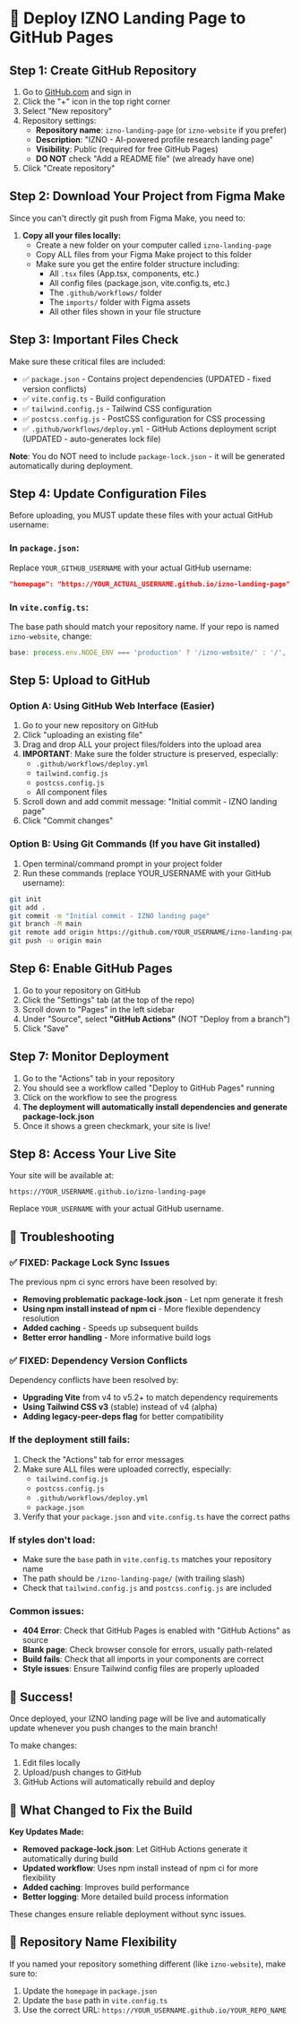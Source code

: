 # 🚀 Deploy IZNO Landing Page to GitHub Pages

## Step 1: Create GitHub Repository

1. Go to [GitHub.com](https://github.com) and sign in
2. Click the "+" icon in the top right corner
3. Select "New repository"
4. Repository settings:
   - **Repository name**: `izno-landing-page` (or `izno-website` if you prefer)
   - **Description**: "IZNO - AI-powered profile research landing page"
   - **Visibility**: Public (required for free GitHub Pages)
   - **DO NOT** check "Add a README file" (we already have one)
5. Click "Create repository"

## Step 2: Download Your Project from Figma Make

Since you can't directly git push from Figma Make, you need to:

1. **Copy all your files locally:**
   - Create a new folder on your computer called `izno-landing-page`
   - Copy ALL files from your Figma Make project to this folder
   - Make sure you get the entire folder structure including:
     - All `.tsx` files (App.tsx, components, etc.)
     - All config files (package.json, vite.config.ts, etc.)
     - The `.github/workflows/` folder
     - The `imports/` folder with Figma assets
     - All other files shown in your file structure

## Step 3: Important Files Check

Make sure these critical files are included:
- ✅ `package.json` - Contains project dependencies (UPDATED - fixed version conflicts)
- ✅ `vite.config.ts` - Build configuration 
- ✅ `tailwind.config.js` - Tailwind CSS configuration
- ✅ `postcss.config.js` - PostCSS configuration for CSS processing
- ✅ `.github/workflows/deploy.yml` - GitHub Actions deployment script (UPDATED - auto-generates lock file)

**Note**: You do NOT need to include `package-lock.json` - it will be generated automatically during deployment.

## Step 4: Update Configuration Files

Before uploading, you MUST update these files with your actual GitHub username:

### In `package.json`:
Replace `YOUR_GITHUB_USERNAME` with your actual GitHub username:
```json
"homepage": "https://YOUR_ACTUAL_USERNAME.github.io/izno-landing-page"
```

### In `vite.config.ts`:
The base path should match your repository name. If your repo is named `izno-website`, change:
```typescript
base: process.env.NODE_ENV === 'production' ? '/izno-website/' : '/',
```

## Step 5: Upload to GitHub

### Option A: Using GitHub Web Interface (Easier)

1. Go to your new repository on GitHub
2. Click "uploading an existing file"
3. Drag and drop ALL your project files/folders into the upload area
4. **IMPORTANT**: Make sure the folder structure is preserved, especially:
   - `.github/workflows/deploy.yml`
   - `tailwind.config.js`
   - `postcss.config.js`
   - All component files
5. Scroll down and add commit message: "Initial commit - IZNO landing page"
6. Click "Commit changes"

### Option B: Using Git Commands (If you have Git installed)

1. Open terminal/command prompt in your project folder
2. Run these commands (replace YOUR_USERNAME with your GitHub username):

```bash
git init
git add .
git commit -m "Initial commit - IZNO landing page"
git branch -M main
git remote add origin https://github.com/YOUR_USERNAME/izno-landing-page.git
git push -u origin main
```

## Step 6: Enable GitHub Pages

1. Go to your repository on GitHub
2. Click the "Settings" tab (at the top of the repo)
3. Scroll down to "Pages" in the left sidebar
4. Under "Source", select **"GitHub Actions"** (NOT "Deploy from a branch")
5. Click "Save"

## Step 7: Monitor Deployment

1. Go to the "Actions" tab in your repository
2. You should see a workflow called "Deploy to GitHub Pages" running
3. Click on the workflow to see the progress
4. **The deployment will automatically install dependencies and generate package-lock.json**
5. Once it shows a green checkmark, your site is live!

## Step 8: Access Your Live Site

Your site will be available at:
```
https://YOUR_USERNAME.github.io/izno-landing-page
```

Replace `YOUR_USERNAME` with your actual GitHub username.

## 🔧 Troubleshooting

### ✅ FIXED: Package Lock Sync Issues
The previous npm ci sync errors have been resolved by:
- **Removing problematic package-lock.json** - Let npm generate it fresh
- **Using npm install instead of npm ci** - More flexible dependency resolution
- **Added caching** - Speeds up subsequent builds
- **Better error handling** - More informative build logs

### ✅ FIXED: Dependency Version Conflicts
Dependency conflicts have been resolved by:
- **Upgrading Vite** from v4 to v5.2+ to match dependency requirements
- **Using Tailwind CSS v3** (stable) instead of v4 (alpha)
- **Adding legacy-peer-deps flag** for better compatibility

### If the deployment still fails:
1. Check the "Actions" tab for error messages
2. Make sure ALL files were uploaded correctly, especially:
   - `tailwind.config.js`
   - `postcss.config.js`
   - `.github/workflows/deploy.yml`
   - `package.json`
3. Verify that your `package.json` and `vite.config.ts` have the correct paths

### If styles don't load:
- Make sure the `base` path in `vite.config.ts` matches your repository name
- The path should be `/izno-landing-page/` (with trailing slash)
- Check that `tailwind.config.js` and `postcss.config.js` are included

### Common issues:
- **404 Error**: Check that GitHub Pages is enabled with "GitHub Actions" as source
- **Blank page**: Check browser console for errors, usually path-related
- **Build fails**: Check that all imports in your components are correct
- **Style issues**: Ensure Tailwind config files are properly uploaded

## 🎉 Success!

Once deployed, your IZNO landing page will be live and automatically update whenever you push changes to the main branch!

To make changes:
1. Edit files locally
2. Upload/push changes to GitHub
3. GitHub Actions will automatically rebuild and deploy

## 📝 What Changed to Fix the Build

**Key Updates Made:**
- **Removed package-lock.json**: Let GitHub Actions generate it automatically during build
- **Updated workflow**: Uses npm install instead of npm ci for more flexibility
- **Added caching**: Improves build performance
- **Better logging**: More detailed build process information

These changes ensure reliable deployment without sync issues.

## 📝 Repository Name Flexibility

If you named your repository something different (like `izno-website`), make sure to:
1. Update the `homepage` in `package.json`
2. Update the `base` path in `vite.config.ts`
3. Use the correct URL: `https://YOUR_USERNAME.github.io/YOUR_REPO_NAME`